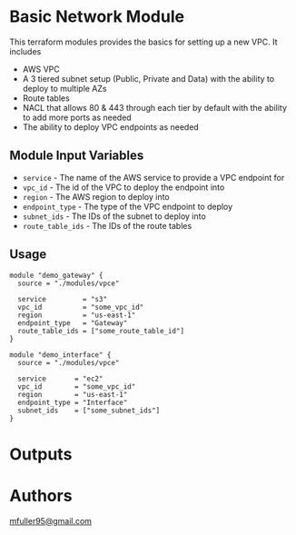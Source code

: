 Basic Network Module
===========

This terraform modules provides the basics for setting up a new VPC. It includes
- AWS VPC
- A 3 tiered subnet setup (Public, Private and Data) with the ability to deploy to multiple AZs
- Route tables
- NACL that allows 80 & 443 through each tier by default with the ability to add more ports as needed
- The ability to deploy VPC endpoints as needed

Module Input Variables
----------------------

- `service` - The name of the AWS service to provide a VPC endpoint for
- `vpc_id` - The id of the VPC to deploy the endpoint into
- `region` - The AWS region to deploy into
- `endpoint_type` - The type of the VPC endpoint to deploy
- `subnet_ids` - The IDs of the subnet to deploy into
- `route_table_ids` - The IDs of the route tables

Usage
-----

```hcl
module "demo_gateway" {
  source = "./modules/vpce"

  service         = "s3"
  vpc_id          = "some_vpc_id"
  region          = "us-east-1"
  endpoint_type   = "Gateway" 
  route_table_ids = ["some_route_table_id"]
}
```

```hcl
module "demo_interface" {
  source = "./modules/vpce"

  service       = "ec2"
  vpc_id        = "some_vpc_id"
  region        = "us-east-1"
  endpoint_type = "Interface" 
  subnet_ids    = ["some_subnet_ids"]
}
```


Outputs
=======

Authors
=======

mfuller95@gmail.com
